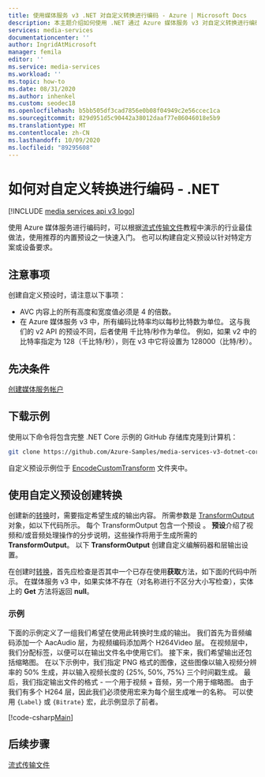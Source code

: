```yaml
---
title: 使用媒体服务 v3 .NET 对自定义转换进行编码 - Azure | Microsoft Docs
description: 本主题介绍如何使用 .NET 通过 Azure 媒体服务 v3 对自定义转换进行编码。
services: media-services
documentationcenter: ''
author: IngridAtMicrosoft
manager: femila
editor: ''
ms.service: media-services
ms.workload: ''
ms.topic: how-to
ms.date: 08/31/2020
ms.author: inhenkel
ms.custom: seodec18
ms.openlocfilehash: b5bb505df3cad7856e0b08f04949c2e56ccec1ca
ms.sourcegitcommit: 829d951d5c90442a38012daaf77e86046018e5b9
ms.translationtype: MT
ms.contentlocale: zh-CN
ms.lasthandoff: 10/09/2020
ms.locfileid: "89295608"
---
```

# <a name="how-to-encode-with-a-custom-transform---net"></a>如何对自定义转换进行编码 - .NET

[!INCLUDE [media services api v3 logo](./includes/v3-hr.md)]

使用 Azure 媒体服务进行编码时，可以根据[流式传输文件](stream-files-tutorial-with-api.md)教程中演示的行业最佳做法，使用推荐的内置预设之一快速入门。 也可以构建自定义预设以针对特定方案或设备要求。

## <a name="considerations"></a>注意事项

创建自定义预设时，请注意以下事项：

* AVC 内容上的所有高度和宽度值必须是 4 的倍数。
* 在 Azure 媒体服务 v3 中，所有编码比特率均以每秒比特数为单位。 这与我们的 v2 API 的预设不同，后者使用 千比特/秒作为单位。 例如，如果 v2 中的比特率指定为 128（千比特/秒），则在 v3 中它将设置为 128000（比特/秒）。

## <a name="prerequisites"></a>先决条件 

[创建媒体服务帐户](./create-account-howto.md)

## <a name="download-the-sample"></a>下载示例

使用以下命令将包含完整 .NET Core 示例的 GitHub 存储库克隆到计算机：  

 ```bash
 git clone https://github.com/Azure-Samples/media-services-v3-dotnet-core-tutorials.git
 ```
 
自定义预设示例位于 [EncodeCustomTransform](https://github.com/Azure-Samples/media-services-v3-dotnet-core-tutorials/blob/master/NETCore/EncodeCustomTransform/) 文件夹中。

## <a name="create-a-transform-with-a-custom-preset"></a>使用自定义预设创建转换 

创建新的[转换](/rest/api/media/transforms)时，需要指定希望生成的输出内容。 所需参数是 [TransformOutput](/rest/api/media/transforms/createorupdate#transformoutput) 对象，如以下代码所示。 每个 TransformOutput 包含一个预设   。 **预设**介绍了视频和/或音频处理操作的分步说明，这些操作将用于生成所需的 **TransformOutput**。 以下 **TransformOutput** 创建自定义编解码器和层输出设置。

在创建时[转换](/rest/api/media/transforms)，首先应检查是否其中一个已存在使用**获取**方法，如下面的代码中所示。 在媒体服务 v3 中，如果实体不存在（对名称进行不区分大小写检查），实体上的 **Get** 方法将返回 **null**。

### <a name="example"></a>示例

下面的示例定义了一组我们希望在使用此转换时生成的输出。 我们首先为音频编码添加一个 AacAudio 层，为视频编码添加两个 H264Video 层。 在视频层中，我们分配标签，以便可以在输出文件名中使用它们。 接下来，我们希望输出还包括缩略图。 在以下示例中，我们指定 PNG 格式的图像，这些图像以输入视频分辨率的 50% 生成，并以输入视频长度的 {25%, 50%, 75%} 三个时间戳生成。 最后，我们指定输出文件的格式 - 一个用于视频 + 音频，另一个用于缩略图。 由于我们有多个 H264 层，因此我们必须使用宏来为每个层生成唯一的名称。 可以使用 `{Label}` 或 `{Bitrate}` 宏，此示例显示了前者。

[!code-csharp[Main](../../../media-services-v3-dotnet-core-tutorials/NETCore/EncodeCustomTransform/MediaV3ConsoleApp/Program.cs#EnsureTransformExists)]

## <a name="next-steps"></a>后续步骤

[流式传输文件](stream-files-tutorial-with-api.md) 
